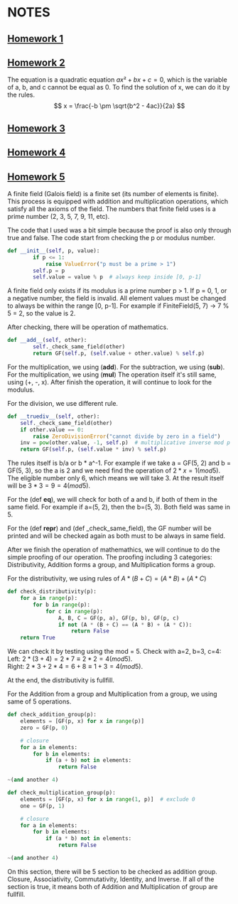 # NOTES

## [Homework 1]()



## [Homework 2]()

The equation is a quadratic equation $ax² + bx + c = 0$, which is the variable of a, b, and c cannot be equal as 0. To find the solution of x, we can do it by the rules.<br>
$$ x = \frac{-b \pm \sqrt{b^2 - 4ac}}{2a} $$

## [Homework 3]()



## [Homework 4]()



## [Homework 5](https://github.com/ChristFarrell/_cm/blob/main/Homework/Homework%2005%20260925/GaloisField.py)

A finite field (Galois field) is a finite set (its number of elements is finite). This process is equipped with addition and multiplication operations, which satisfy all the axioms of the field. The numbers that finite field uses is a prime number (2, 3, 5, 7, 9, 11, etc).

The code that I used was a bit simple because the proof is also only through true and false.
The code start from checking the p or modulus number.
```python
def __init__(self, p, value):
        if p <= 1:
            raise ValueError("p must be a prime > 1")
        self.p = p
        self.value = value % p  # always keep inside [0, p-1]
```
A finite field only exists if its modulus is a prime number p > 1. If p = 0, 1, or a negative number, the field is invalid. All element values ​​must be changed to always be within the range [0, p-1]. For example if FiniteField(5, 7) → 7 % 5 = 2, so the value is 2.

After checking, there will be operation of mathematics.
```python
def __add__(self, other):
        self._check_same_field(other)
        return GF(self.p, (self.value + other.value) % self.p)
```
For the multiplication, we using (__add__). For the subtraction, we using (__sub__). For the multiplication, we using (__mul__) The operation itself it's still same, using (+, -, x). After finish the operation, it will continue to look for the modulus.

For the division, we use different rule.
```python 
def __truediv__(self, other):
    self._check_same_field(other)
    if other.value == 0:
        raise ZeroDivisionError("cannot divide by zero in a field")
    inv = pow(other.value, -1, self.p)  # multiplicative inverse mod p
    return GF(self.p, (self.value * inv) % self.p)
```
The rules itself is b/a or b * a^-1. For example if we take a = GF(5, 2) and b = GF(5, 3), so the a is 2 and we need find the operation of $2 * x = 1 (mod 5)$. The eligible number only 6, which means we will take 3. At the result itself will be $3 * 3 = 9 = 4 (mod 5).$

For the (def __eq__), we will check for both of a and b, if both of them in the same field. For example if a=(5, 2), then the b=(5, 3). Both field was same in 5.

For the (def __repr__) and (def _check_same_field), the GF number will be printed and will be checked again as both must to be always in same field.

After we finish the operation of mathemathics, we will continue to do the simple proofing of our operation. The proofing including 3 categories: Distributivity, Addition forms a group, and Multiplication forms a group.

For the distributivity, we using rules of $A * ( B + C ) = ( A * B ) + ( A * C )$
```python
def check_distributivity(p):
    for a in range(p):
        for b in range(p):
            for c in range(p):
                A, B, C = GF(p, a), GF(p, b), GF(p, c)
                if not (A * (B + C) == (A * B) + (A * C)):
                    return False
    return True
```
We can check it by testing using the mod = 5. Check with a=2, b=3, c=4:<br>
Left: $2 * (3+4) = 2 * 7 ≡ 2 * 2 = 4 (mod 5).$<br>
Right: $2 * 3 + 2 * 4 = 6 + 8 ≡ 1 + 3 = 4 (mod 5).$

At the end, the distributivity is fullfill.

For the Addition from a group and Multiplication from a group, we using same of 5 operations.
```python
def check_addition_group(p):
    elements = [GF(p, x) for x in range(p)]
    zero = GF(p, 0)

    # closure
    for a in elements:
        for b in elements:
            if (a + b) not in elements:
                return False

~(and another 4)

def check_multiplication_group(p):
    elements = [GF(p, x) for x in range(1, p)]  # exclude 0
    one = GF(p, 1)

    # closure
    for a in elements:
        for b in elements:
            if (a * b) not in elements:
                return False

~(and another 4)
```
On this section, there will be 5 section to be checked as addition group. Closure, Associativity, Commutativity, Identity, and Inverse. If all of the section is true, it means both of Addition and Multiplication of group are fullfill.